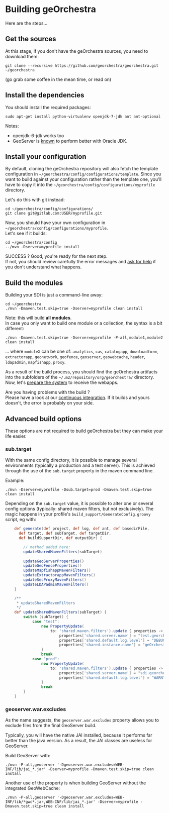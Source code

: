 # Building geOrchestra

Here are the steps...

## Get the sources

At this stage, if you don't have the geOrchestra sources, you need to download them:
```
git clone --recursive https://github.com/georchestra/georchestra.git ~/georchestra
```
(go grab some coffee in the mean time, or read on)


## Install the dependencies

You should install the required packages: 
```
sudo apt-get install python-virtualenv openjdk-7-jdk ant ant-optional
```

Notes: 
 * openjdk-6-jdk works too 
 * GeoServer is [known](http://research.geodan.nl/2012/10/openjdk7-vs-oracle-jdk7-with-geoserver/) to perform better with Oracle JDK.


## Install your configuration

By default, cloning the geOrchestra repository will also fetch the template configuration in ```~/georchestra/config/configurations/template```.
Since you want to build against your configuration rather than the template one, you'll have to copy it into the ```~/georchestra/config/configurations/myprofile``` directory.

Let's do this with git instead:
```
cd ~/georchestra/config/configurations/
git clone git@gitlab.com:USER/myprofile.git
```

Now, you should have your own configuration in ```~/georchestra/config/configurations/myprofile```.  
Let's see if it builds:
```
cd ~/georchestra/config
../mvn -Dserver=myprofile install
```

SUCCESS ? Good, you're ready for the next step.  
If not, you should review carefully the error messages and [ask for help](http://www.georchestra.org/community.html) if you don't understand what happens.


## Build the modules

Building your SDI is just a command-line away:
```
cd ~/georchestra
./mvn -Dmaven.test.skip=true -Dserver=myprofile clean install
```

Note: this will build **all modules**.  
In case you only want to build one module or a collection, the syntax is a bit different:
```
./mvn -Dmaven.test.skip=true -Dserver=myprofile -P-all,module1,module2 clean install
```
... where ```moduleX``` can be one of: ```analytics```, ```cas```, ```catalogapp```, ```downloadform```, ```extractorapp```, ```geonetwork```, ```geofence```, ```geoserver```, ```geowebcache```, ```header```, ```ldapadmin```, ```mapfishapp```, ```proxy```.

As a result of the build process, you should find the geOrchestra artifacts into the subfolders of the ```~/.m2/repository/org/georchestra/``` directory.
Now, let's [prepare the system](setup.md) to receive the webapps.

Are you having problems with the build ?  
Please have a look at our [continuous integration](https://sdi.georchestra.org/ci/job/georchestra-template/). If it builds and yours doesn't, the error is probably on your side.



## Advanced build options

These options are not required to build geOrchestra but they can make your life easier.

### sub.target

With the same config directory, it is possible to manage several environments (typically a production and a test server).
This is achieved through the use of the ```sub.target``` property in the maven command line.

Example:
```
./mvn -Dserver=myprofile -Dsub.target=prod -Dmaven.test.skip=true clean install
```

Depending on the ```sub.target``` value, it is possible to alter one or several config options (typically: shared maven filters, but not exclusively). 
The magic happens in your profile's ```build_support/GenerateConfig.groovy``` script, eg with:

```groovy
    def generate(def project, def log, def ant, def basedirFile,
      def target, def subTarget, def targetDir,
      def buildSupportDir, def outputDir) {

        // method added here:
        updateSharedMavenFilters(subTarget)
        
        updateGeoServerProperties()
        updateGeoFenceProperties()
        updateMapfishappMavenFilters()
        updateExtractorappMavenFilters()
        updateSecProxyMavenFilters()
        updateLDAPadminMavenFilters()
    } 

    /**
     * updateSharedMavenFilters
     */
    def updateSharedMavenFilters(subTarget) {
        switch (subTarget) {
            case "test":
                new PropertyUpdate(
                    to: 'shared.maven.filters').update { properties ->
                        properties['shared.server.name'] = "test.georchestra.org"
                        properties['shared.default.log.level'] = "DEBUG"
                        properties['shared.instance.name'] = "geOrchestra demo - TEST"
                }
                break
            case "prod":
                new PropertyUpdate(
                    to: 'shared.maven.filters').update { properties ->
                        properties['shared.server.name'] = "sdi.georchestra.org"
                        properties['shared.default.log.level'] = "WARN"
                }
                break
        }
    }
```

### geoserver.war.excludes

As the name suggests, the ```geoserver.war.excludes``` property allows you to exclude files from the final GeoServer build.

Typically, you will have the native JAI installed, because it performs far better than the java version.
As a result, the JAI classes are useless for GeoServer.

Build GeoServer with:
```
./mvn -P-all,geoserver '-Dgeoserver.war.excludes=WEB-INF/lib/jai_*.jar' -Dserver=myprofile -Dmaven.test.skip=true clean install
```

Another use of the property is when building GeoServer without the integrated GeoWebCache:
```
./mvn -P-all,geoserver '-Dgeoserver.war.excludes=WEB-INF/lib/*gwc*.jar,WEB-INF/lib/jai_*.jar' -Dserver=myprofile -Dmaven.test.skip=true clean install
```
